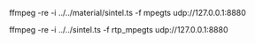 ffmpeg -re -i ../../material/sintel.ts -f mpegts udp://127.0.0.1:8880


ffmpeg -re -i ../../sintel.ts -f rtp_mpegts udp://127.0.0.1:8880